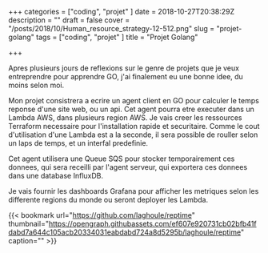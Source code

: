 +++
categories = ["coding", "projet" ]
date = 2018-10-27T20:38:29Z
description = ""
draft = false
cover = "/posts/2018/10/Human_resource_strategy-12-512.png"
slug = "projet-golang"
tags = ["coding", "projet" ]
title = "Projet Golang"

+++

Apres plusieurs jours de reflexions sur le genre de projets que je veux entreprendre pour apprendre GO, j'ai finalement eu une bonne idee, du moins selon moi.

Mon projet consistrera a ecrire un agent client en GO pour calculer le temps reponse d'une site web, ou un api. Cet agent pourra etre executer dans un Lambda AWS, dans plusieurs region AWS. Je vais creer les ressources Terraform necessaire pour l'installation rapide et securitaire. Comme le cout d'utilisation d'une Lambda est a la seconde, il sera possible de rouller selon un laps de temps, et un interfal predefinie.

Cet agent utilisera une Queue SQS pour stocker temporairement ces donnees, qui sera receilli par l'agent serveur, qui exportera ces donnees dans une database InfluxDB.

Je vais fournir les dashboards Grafana pour afficher les metriques selon les differente regions du monde ou seront deployer les Lambda.

{{< bookmark url="https://github.com/laghoule/reptime" thumbnail="https://opengraph.githubassets.com/ef607e920731cb02bfb41fdabd7a644c105acb20334031eabdabd724a8d5295b/laghoule/reptime" caption="" >}}
